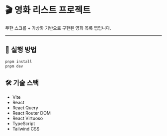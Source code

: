 # 🎬 영화 리스트 프로젝트

무한 스크롤 + 가상화 기반으로 구현된 영화 목록 앱입니다.

---

## 📌 실행 방법

```bash
pnpm install
pnpm dev
```

## 🛠 기술 스택
- Vite
- React
- React Query
- React Router DOM
- React Virtuoso
- TypeScript
- Tailwind CSS
